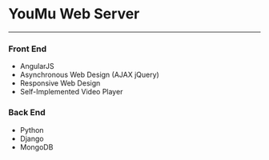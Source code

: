 # YouMu Web Server
- - -

### Front End
* AngularJS
* Asynchronous Web Design (AJAX jQuery)
* Responsive Web Design
* Self-Implemented Video Player

### Back End
* Python
* Django
* MongoDB
